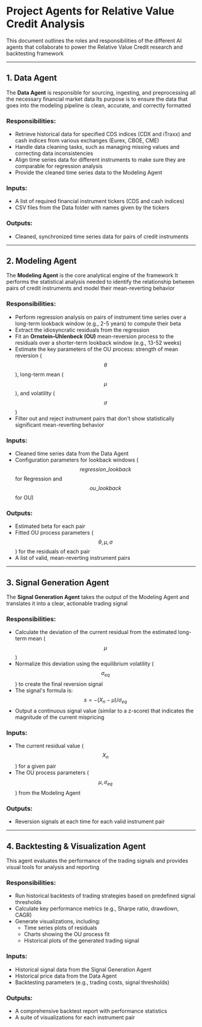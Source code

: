 # Project Agents for Relative Value Credit Analysis
This document outlines the roles and responsibilities of the different AI agents that collaborate to power the Relative Value Credit research and backtesting framework

***

## 1. Data Agent
The **Data Agent** is responsible for sourcing, ingesting, and preprocessing all the necessary financial market data Its purpose is to ensure the data that goes into the modeling pipeline is clean, accurate, and correctly formatted

### Responsibilities:
* Retrieve historical data for specified CDS indices (CDX and iTraxx) and cash indices from various exchanges (Eurex, CBOE, CME)
* Handle data cleaning tasks, such as managing missing values and correcting data inconsistencies
* Align time series data for different instruments to make sure they are comparable for regression analysis
* Provide the cleaned time series data to the Modeling Agent

### Inputs:
* A list of required financial instrument tickers (CDS and cash indices)
* CSV files from the Data folder with names given by the tickers

### Outputs:
* Cleaned, synchronized time series data for pairs of credit instruments

---

## 2. Modeling Agent
The **Modeling Agent** is the core analytical engine of the framework It performs the statistical analysis needed to identify the relationship between pairs of credit instruments and model their mean-reverting behavior

### Responsibilities:
* Perform regression analysis on pairs of instrument time series over a long-term lookback window (e.g., 2-5 years) to compute their beta
* Extract the idiosyncratic residuals from the regression
* Fit an **Ornstein–Uhlenbeck (OU)** mean-reversion process to the residuals over a shorter-term lookback window (e.g., 13-52 weeks)
* Estimate the key parameters of the OU process: strength of mean reversion ($$\theta$$), long-term mean ($$\mu$$), and volatility ($$\sigma$$)
* Filter out and reject instrument pairs that don't show statistically significant mean-reverting behavior

### Inputs:
* Cleaned time series data from the Data Agent
* Configuration parameters for lookback windows ($$regression\_lookback$$for Regression and$$ou\_lookback$$ for OU)

### Outputs:
* Estimated beta for each pair
* Fitted OU process parameters ($$\theta, \mu, \sigma$$) for the residuals of each pair
* A list of valid, mean-reverting instrument pairs

---

## 3. Signal Generation Agent
The **Signal Generation Agent** takes the output of the Modeling Agent and translates it into a clear, actionable trading signal

### Responsibilities:
* Calculate the deviation of the current residual from the estimated long-term mean ($$\mu$$)
* Normalize this deviation using the equilibrium volatility ($$\sigma_{eq}$$) to create the final reversion signal
* The signal's formula is: $$s = - (X_n - \mu) / \sigma_{eq}$$
* Output a continuous signal value (similar to a z-score) that indicates the magnitude of the current mispricing

### Inputs:
* The current residual value ($$X_n$$) for a given pair
* The OU process parameters ($$\mu, \sigma_{eq}$$) from the Modeling Agent

### Outputs:
* Reversion signals at each time for each valid instrument pair

---

## 4. Backtesting & Visualization Agent
This agent evaluates the performance of the trading signals and provides visual tools for analysis and reporting

### Responsibilities:
* Run historical backtests of trading strategies based on predefined signal thresholds
* Calculate key performance metrics (e.g., Sharpe ratio, drawdown, CAGR)
* Generate visualizations, including:
    * Time series plots of residuals
    * Charts showing the OU process fit
    * Historical plots of the generated trading signal

### Inputs:
* Historical signal data from the Signal Generation Agent
* Historical price data from the Data Agent
* Backtesting parameters (e.g., trading costs, signal thresholds)

### Outputs:
* A comprehensive backtest report with performance statistics
* A suite of visualizations for each instrument pair
